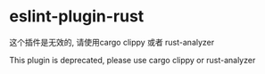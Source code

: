 # eslint-plugin-rust

这个插件是无效的, 请使用cargo clippy 或者 rust-analyzer

This plugin is deprecated, please use cargo clippy or rust-analyzer

